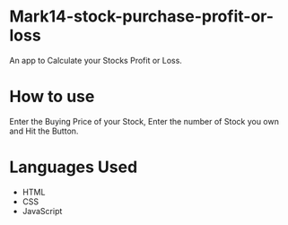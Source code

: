 # Mark14-stock-purchase-profit-or-loss
 An app to Calculate your Stocks Profit or Loss.
# How to use
Enter the Buying Price of your Stock, Enter the number of Stock you own and Hit the Button.
# Languages Used
- HTML
- CSS
- JavaScript
